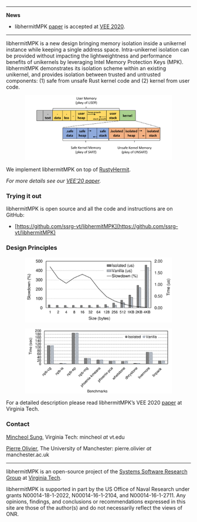 * * *
**News**
- libhermitMPK [paper](https://www.ssrg.ece.vt.edu/papers/) is accepted at [VEE 2020](https://conf.researchr.org/home/vee-2020).

* * *

libhermitMPK is a new design bringing memory isolation inside a unikernel instance while keeping a single address space.
Intra-unikernel isolation can be provided without impacting the lightweightness and performance benefits of unikernels by leveraging Intel Memory Protection Keys (MPK).
libhermitMPK demonstrates its isolation scheme within an existing unikernel, and provides isolation between trusted and untrusted components: (1) safe from unsafe Rust kernel code and (2) kernel from user code.

<p align="center">
  <img width="400" src="img/memory_rayout.png">
</p>


We implement libhermitMPK on top of [RustyHermit](https://github.com/hermitcore/libhermit-rs).

*For more details see our [VEE'20 paper](https://www.ssrg.ece.vt.edu/papers/).*

### Trying it out
libhermitMPK is open source and all the code and instructions are on GitHub:
- [https://github.com/ssrg-vt/libhermitMPK](https://github.com/ssrg-vt/libhermitMPK)

### Design Principles


<p align="center">
  <img width="400" src="img/write_bytes.png">
</p>

<p align="center">
  <img width="400" src="img/macro_benchmark.png">
</p>

For a detailed description please read libhermitMPK’s VEE 2020
[paper](https://www.ssrg.ece.vt.edu/papers/) at Virginia Tech.


### Contact
[Mincheol Sung](https://mincheolsung.com), Virginia Tech: mincheol *at* vt.edu

[Pierre Olivier](https://sites.google.com/view/pierreolivier), The University of Manchester: pierre.olivier *at* manchester.ac.uk

* * *

libhermitMPK is an open-source project of the [Systems Software Research Group](https://www.ssrg.ece.vt.edu/) at [Virginia Tech](https://vt.edu/). 

libhermitMPK is supported in part by the US Office of Naval Research under grants N00014-18-1-2022, N00014-16-1-2104, and N00014-16-1-2711. Any opinions, findings, and conclusions or recommendations expressed in this site are those of the author(s) and do not necessarily reflect the views of ONR.
